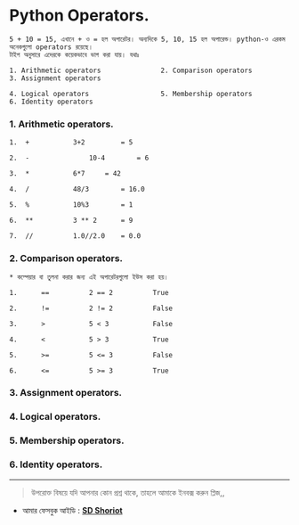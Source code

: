 # Python Operators.


	5 + 10 = 15, এখানে + ও = হল অপারেটর। অন্যদিকে 5, 10, 15 হল অপারেন্ড। python-ও এরকম অনেকগুলো operators রয়েছে। 
	টাইপ অনুসারে এদেরকে কয়েকভাবে ভাগ করা যায়। যথাঃ

	1. Arithmetic operators               2. Comparison operators        3. Assignment operators
	
	4. Logical operators                  5. Membership operators        6. Identity operators
	
	                 
	

### 1. Arithmetic operators.

	1. 	+			3+2     	= 5

	2. 	-	    		10-4		= 6

	3. 	*			6*7		= 42

	4. 	/			48/3		= 16.0

	5. 	%			10%3		= 1

	6. 	**			3 ** 2		= 9

	7. 	//			1.0//2.0	= 0.0


### 2. Comparison operators.

	* কম্পেয়ার বা তুলনা করার জন্য এই অপারেটরগুলো ইউস করা হয়।

	1.		==			2 == 2			True

	2.		!=			2 != 2			False

	3.		>			5 < 3			False

	4.		<			5 > 3			True

	5.		>=			5 <= 3			False
	
	6.		<=			5 >= 3			True


### 3. Assignment operators.
### 4. Logical operators.
### 5. Membership operators.
### 6. Identity operators.
---

> উপরোক্ত বিষয়ে যদি আপনার কোন প্রশ্ন থাকে, তাহলে আমাকে ইনবক্স করুন প্লিজ,,

* আমার ফেসবুক আইডি :  **[SD Shoriot](https://www.facebook.com/shoriot)**